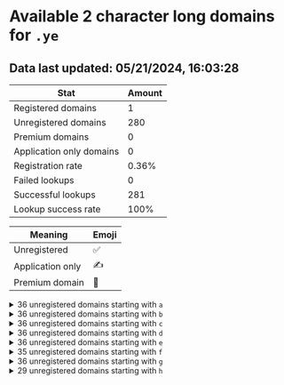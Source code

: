 # Available 2 character long domains for `.ye`

## Data last updated: 05/21/2024, 16:03:28

|Stat|Amount|
|--|--|
|Registered domains|1|
|Unregistered domains|280|
|Premium domains|0|
|Application only domains|0|
|Registration rate|0.36%|
|Failed lookups|0|
|Successful lookups|281|
|Lookup success rate|100%|


|Meaning|Emoji|
|--|--|
|Unregistered|:white_check_mark:|
|Application only|:writing_hand:|
|Premium domain|:gem:|

<details>
<summary>36 unregistered domains starting with <bold><code>a</code></bold></summary>

|Type|Domain|
|--|--|
|:white_check_mark:|`a0.ye`|
|:white_check_mark:|`a1.ye`|
|:white_check_mark:|`a2.ye`|
|:white_check_mark:|`a3.ye`|
|:white_check_mark:|`a4.ye`|
|:white_check_mark:|`a5.ye`|
|:white_check_mark:|`a6.ye`|
|:white_check_mark:|`a7.ye`|
|:white_check_mark:|`a8.ye`|
|:white_check_mark:|`a9.ye`|
|:white_check_mark:|`aa.ye`|
|:white_check_mark:|`ab.ye`|
|:white_check_mark:|`ac.ye`|
|:white_check_mark:|`ad.ye`|
|:white_check_mark:|`ae.ye`|
|:white_check_mark:|`af.ye`|
|:white_check_mark:|`ag.ye`|
|:white_check_mark:|`ah.ye`|
|:white_check_mark:|`ai.ye`|
|:white_check_mark:|`aj.ye`|
|:white_check_mark:|`ak.ye`|
|:white_check_mark:|`al.ye`|
|:white_check_mark:|`am.ye`|
|:white_check_mark:|`an.ye`|
|:white_check_mark:|`ao.ye`|
|:white_check_mark:|`ap.ye`|
|:white_check_mark:|`aq.ye`|
|:white_check_mark:|`ar.ye`|
|:white_check_mark:|`as.ye`|
|:white_check_mark:|`at.ye`|
|:white_check_mark:|`au.ye`|
|:white_check_mark:|`av.ye`|
|:white_check_mark:|`aw.ye`|
|:white_check_mark:|`ax.ye`|
|:white_check_mark:|`ay.ye`|
|:white_check_mark:|`az.ye`|
</details>
<details>
<summary>36 unregistered domains starting with <bold><code>b</code></bold></summary>

|Type|Domain|
|--|--|
|:white_check_mark:|`b0.ye`|
|:white_check_mark:|`b1.ye`|
|:white_check_mark:|`b2.ye`|
|:white_check_mark:|`b3.ye`|
|:white_check_mark:|`b4.ye`|
|:white_check_mark:|`b5.ye`|
|:white_check_mark:|`b6.ye`|
|:white_check_mark:|`b7.ye`|
|:white_check_mark:|`b8.ye`|
|:white_check_mark:|`b9.ye`|
|:white_check_mark:|`ba.ye`|
|:white_check_mark:|`bb.ye`|
|:white_check_mark:|`bc.ye`|
|:white_check_mark:|`bd.ye`|
|:white_check_mark:|`be.ye`|
|:white_check_mark:|`bf.ye`|
|:white_check_mark:|`bg.ye`|
|:white_check_mark:|`bh.ye`|
|:white_check_mark:|`bi.ye`|
|:white_check_mark:|`bj.ye`|
|:white_check_mark:|`bk.ye`|
|:white_check_mark:|`bl.ye`|
|:white_check_mark:|`bm.ye`|
|:white_check_mark:|`bn.ye`|
|:white_check_mark:|`bo.ye`|
|:white_check_mark:|`bp.ye`|
|:white_check_mark:|`bq.ye`|
|:white_check_mark:|`br.ye`|
|:white_check_mark:|`bs.ye`|
|:white_check_mark:|`bt.ye`|
|:white_check_mark:|`bu.ye`|
|:white_check_mark:|`bv.ye`|
|:white_check_mark:|`bw.ye`|
|:white_check_mark:|`bx.ye`|
|:white_check_mark:|`by.ye`|
|:white_check_mark:|`bz.ye`|
</details>
<details>
<summary>36 unregistered domains starting with <bold><code>c</code></bold></summary>

|Type|Domain|
|--|--|
|:white_check_mark:|`c0.ye`|
|:white_check_mark:|`c1.ye`|
|:white_check_mark:|`c2.ye`|
|:white_check_mark:|`c3.ye`|
|:white_check_mark:|`c4.ye`|
|:white_check_mark:|`c5.ye`|
|:white_check_mark:|`c6.ye`|
|:white_check_mark:|`c7.ye`|
|:white_check_mark:|`c8.ye`|
|:white_check_mark:|`c9.ye`|
|:white_check_mark:|`ca.ye`|
|:white_check_mark:|`cb.ye`|
|:white_check_mark:|`cc.ye`|
|:white_check_mark:|`cd.ye`|
|:white_check_mark:|`ce.ye`|
|:white_check_mark:|`cf.ye`|
|:white_check_mark:|`cg.ye`|
|:white_check_mark:|`ch.ye`|
|:white_check_mark:|`ci.ye`|
|:white_check_mark:|`cj.ye`|
|:white_check_mark:|`ck.ye`|
|:white_check_mark:|`cl.ye`|
|:white_check_mark:|`cm.ye`|
|:white_check_mark:|`cn.ye`|
|:white_check_mark:|`co.ye`|
|:white_check_mark:|`cp.ye`|
|:white_check_mark:|`cq.ye`|
|:white_check_mark:|`cr.ye`|
|:white_check_mark:|`cs.ye`|
|:white_check_mark:|`ct.ye`|
|:white_check_mark:|`cu.ye`|
|:white_check_mark:|`cv.ye`|
|:white_check_mark:|`cw.ye`|
|:white_check_mark:|`cx.ye`|
|:white_check_mark:|`cy.ye`|
|:white_check_mark:|`cz.ye`|
</details>
<details>
<summary>36 unregistered domains starting with <bold><code>d</code></bold></summary>

|Type|Domain|
|--|--|
|:white_check_mark:|`d0.ye`|
|:white_check_mark:|`d1.ye`|
|:white_check_mark:|`d2.ye`|
|:white_check_mark:|`d3.ye`|
|:white_check_mark:|`d4.ye`|
|:white_check_mark:|`d5.ye`|
|:white_check_mark:|`d6.ye`|
|:white_check_mark:|`d7.ye`|
|:white_check_mark:|`d8.ye`|
|:white_check_mark:|`d9.ye`|
|:white_check_mark:|`da.ye`|
|:white_check_mark:|`db.ye`|
|:white_check_mark:|`dc.ye`|
|:white_check_mark:|`dd.ye`|
|:white_check_mark:|`de.ye`|
|:white_check_mark:|`df.ye`|
|:white_check_mark:|`dg.ye`|
|:white_check_mark:|`dh.ye`|
|:white_check_mark:|`di.ye`|
|:white_check_mark:|`dj.ye`|
|:white_check_mark:|`dk.ye`|
|:white_check_mark:|`dl.ye`|
|:white_check_mark:|`dm.ye`|
|:white_check_mark:|`dn.ye`|
|:white_check_mark:|`do.ye`|
|:white_check_mark:|`dp.ye`|
|:white_check_mark:|`dq.ye`|
|:white_check_mark:|`dr.ye`|
|:white_check_mark:|`ds.ye`|
|:white_check_mark:|`dt.ye`|
|:white_check_mark:|`du.ye`|
|:white_check_mark:|`dv.ye`|
|:white_check_mark:|`dw.ye`|
|:white_check_mark:|`dx.ye`|
|:white_check_mark:|`dy.ye`|
|:white_check_mark:|`dz.ye`|
</details>
<details>
<summary>36 unregistered domains starting with <bold><code>e</code></bold></summary>

|Type|Domain|
|--|--|
|:white_check_mark:|`e0.ye`|
|:white_check_mark:|`e1.ye`|
|:white_check_mark:|`e2.ye`|
|:white_check_mark:|`e3.ye`|
|:white_check_mark:|`e4.ye`|
|:white_check_mark:|`e5.ye`|
|:white_check_mark:|`e6.ye`|
|:white_check_mark:|`e7.ye`|
|:white_check_mark:|`e8.ye`|
|:white_check_mark:|`e9.ye`|
|:white_check_mark:|`ea.ye`|
|:white_check_mark:|`eb.ye`|
|:white_check_mark:|`ec.ye`|
|:white_check_mark:|`ed.ye`|
|:white_check_mark:|`ee.ye`|
|:white_check_mark:|`ef.ye`|
|:white_check_mark:|`eg.ye`|
|:white_check_mark:|`eh.ye`|
|:white_check_mark:|`ei.ye`|
|:white_check_mark:|`ej.ye`|
|:white_check_mark:|`ek.ye`|
|:white_check_mark:|`el.ye`|
|:white_check_mark:|`em.ye`|
|:white_check_mark:|`en.ye`|
|:white_check_mark:|`eo.ye`|
|:white_check_mark:|`ep.ye`|
|:white_check_mark:|`eq.ye`|
|:white_check_mark:|`er.ye`|
|:white_check_mark:|`es.ye`|
|:white_check_mark:|`et.ye`|
|:white_check_mark:|`eu.ye`|
|:white_check_mark:|`ev.ye`|
|:white_check_mark:|`ew.ye`|
|:white_check_mark:|`ex.ye`|
|:white_check_mark:|`ey.ye`|
|:white_check_mark:|`ez.ye`|
</details>
<details>
<summary>35 unregistered domains starting with <bold><code>f</code></bold></summary>

|Type|Domain|
|--|--|
|:white_check_mark:|`f0.ye`|
|:white_check_mark:|`f1.ye`|
|:white_check_mark:|`f2.ye`|
|:white_check_mark:|`f3.ye`|
|:white_check_mark:|`f4.ye`|
|:white_check_mark:|`f5.ye`|
|:white_check_mark:|`f6.ye`|
|:white_check_mark:|`f7.ye`|
|:white_check_mark:|`f8.ye`|
|:white_check_mark:|`f9.ye`|
|:white_check_mark:|`fa.ye`|
|:white_check_mark:|`fb.ye`|
|:white_check_mark:|`fc.ye`|
|:white_check_mark:|`fd.ye`|
|:white_check_mark:|`fe.ye`|
|:white_check_mark:|`ff.ye`|
|:white_check_mark:|`fg.ye`|
|:white_check_mark:|`fh.ye`|
|:white_check_mark:|`fi.ye`|
|:white_check_mark:|`fj.ye`|
|:white_check_mark:|`fk.ye`|
|:white_check_mark:|`fl.ye`|
|:white_check_mark:|`fn.ye`|
|:white_check_mark:|`fo.ye`|
|:white_check_mark:|`fp.ye`|
|:white_check_mark:|`fq.ye`|
|:white_check_mark:|`fr.ye`|
|:white_check_mark:|`fs.ye`|
|:white_check_mark:|`ft.ye`|
|:white_check_mark:|`fu.ye`|
|:white_check_mark:|`fv.ye`|
|:white_check_mark:|`fw.ye`|
|:white_check_mark:|`fx.ye`|
|:white_check_mark:|`fy.ye`|
|:white_check_mark:|`fz.ye`|
</details>
<details>
<summary>36 unregistered domains starting with <bold><code>g</code></bold></summary>

|Type|Domain|
|--|--|
|:white_check_mark:|`g0.ye`|
|:white_check_mark:|`g1.ye`|
|:white_check_mark:|`g2.ye`|
|:white_check_mark:|`g3.ye`|
|:white_check_mark:|`g4.ye`|
|:white_check_mark:|`g5.ye`|
|:white_check_mark:|`g6.ye`|
|:white_check_mark:|`g7.ye`|
|:white_check_mark:|`g8.ye`|
|:white_check_mark:|`g9.ye`|
|:white_check_mark:|`ga.ye`|
|:white_check_mark:|`gb.ye`|
|:white_check_mark:|`gc.ye`|
|:white_check_mark:|`gd.ye`|
|:white_check_mark:|`ge.ye`|
|:white_check_mark:|`gf.ye`|
|:white_check_mark:|`gg.ye`|
|:white_check_mark:|`gh.ye`|
|:white_check_mark:|`gi.ye`|
|:white_check_mark:|`gj.ye`|
|:white_check_mark:|`gk.ye`|
|:white_check_mark:|`gl.ye`|
|:white_check_mark:|`gm.ye`|
|:white_check_mark:|`gn.ye`|
|:white_check_mark:|`go.ye`|
|:white_check_mark:|`gp.ye`|
|:white_check_mark:|`gq.ye`|
|:white_check_mark:|`gr.ye`|
|:white_check_mark:|`gs.ye`|
|:white_check_mark:|`gt.ye`|
|:white_check_mark:|`gu.ye`|
|:white_check_mark:|`gv.ye`|
|:white_check_mark:|`gw.ye`|
|:white_check_mark:|`gx.ye`|
|:white_check_mark:|`gy.ye`|
|:white_check_mark:|`gz.ye`|
</details>
<details>
<summary>29 unregistered domains starting with <bold><code>h</code></bold></summary>

|Type|Domain|
|--|--|
|:white_check_mark:|`h0.ye`|
|:white_check_mark:|`h1.ye`|
|:white_check_mark:|`h2.ye`|
|:white_check_mark:|`ha.ye`|
|:white_check_mark:|`hb.ye`|
|:white_check_mark:|`hc.ye`|
|:white_check_mark:|`hd.ye`|
|:white_check_mark:|`he.ye`|
|:white_check_mark:|`hf.ye`|
|:white_check_mark:|`hg.ye`|
|:white_check_mark:|`hh.ye`|
|:white_check_mark:|`hi.ye`|
|:white_check_mark:|`hj.ye`|
|:white_check_mark:|`hk.ye`|
|:white_check_mark:|`hl.ye`|
|:white_check_mark:|`hm.ye`|
|:white_check_mark:|`hn.ye`|
|:white_check_mark:|`ho.ye`|
|:white_check_mark:|`hp.ye`|
|:white_check_mark:|`hq.ye`|
|:white_check_mark:|`hr.ye`|
|:white_check_mark:|`hs.ye`|
|:white_check_mark:|`ht.ye`|
|:white_check_mark:|`hu.ye`|
|:white_check_mark:|`hv.ye`|
|:white_check_mark:|`hw.ye`|
|:white_check_mark:|`hx.ye`|
|:white_check_mark:|`hy.ye`|
|:white_check_mark:|`hz.ye`|
</details>